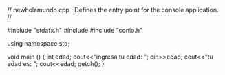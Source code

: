 // newholamundo.cpp : Defines the entry point for the console application.
//

#include "stdafx.h"
#include <iostream>
#include "conio.h"

using namespace std;

void main ()
{
	int edad;
	cout<<"ingresa tu edad: ";
	cin>>edad;
	cout<<"tu edad es: ";
	cout<<edad;
	getch();
}

